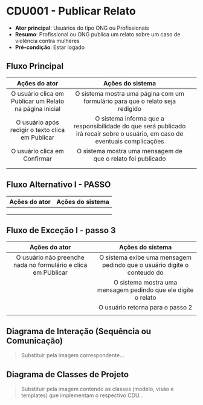 # CDU001 - Publicar Relato


- **Ator principal**: Usuários do tipo ONG ou Profissionais
- **Resumo**: Profissional ou ONG publica um relato sobre um caso de violência contra mulheres
- **Pré-condição**: Estar logado 



## Fluxo Principal
| Ações do ator | Ações do sistema | |
| :-----------------: | :-----------------: | :-----------------:|
|  O usuário clica em Publicar um Relato na página inicial |  O sistema mostra uma página com um formulário para que o relato seja redigido |  |
| O usuário após redigir o texto clica em Publicar | O sistema informa que a responsibilidade do que será publicado irá recair sobre o usuário, em caso de eventuais complicações   | 
|  O usuário clica em Confirmar | O sistema mostra uma mensagem de que o relato foi publicado |
| | |
| | |



## Fluxo Alternativo I - PASSO
| Ações do ator | Ações do sistema |
| :-----------------: |:-----------------: | 
|  | |  
| | |
| | |


## Fluxo de Exceção I - passo 3
| Ações do ator | Ações do sistema |
| :-----------------: | :-----------------: | 
| O usuário não preenche nada no formulário e clica em PUblicar  | O sistema exibe uma mensagem pedindo que o usuário digite o conteudo do 
| | O sistema mostra uma mensagem pedindo que ele digite o relato |
| | O usuário retorna para o passo 2|
| | |


## Diagrama de Interação (Sequência ou Comunicação)

> Substituir pela imagem correspondente...


## Diagrama de Classes de Projeto

> Substituir pela imagem contendo as classes (modelo, visão e templates) que implementam o respectivo CDU...